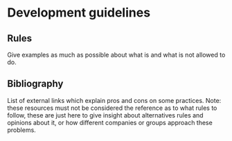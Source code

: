 # Development guidelines

## Rules

Give examples as much as possible about what is and what is not allowed to do.


## Bibliography

List of external links which explain pros and cons on some practices.
Note: these resources must not be considered the reference as to what rules to follow,
these are just here to give insight about alternatives rules and opinions about it,
or how different companies or groups approach these problems.
